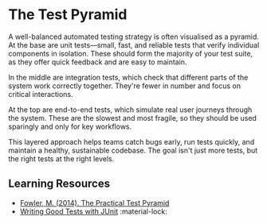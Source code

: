 # The Test Pyramid

A well-balanced automated testing strategy is often visualised as a pyramid.
At the base are unit tests—small, fast, and reliable tests that verify individual components in isolation.
These should form the majority of your test suite, as they offer quick feedback and are easy to maintain.

In the middle are integration tests, which check that different parts of the system work correctly together.
They're fewer in number and focus on critical interactions.

At the top are end-to-end tests, which simulate real user journeys through the system.
These are the slowest and most fragile, so they should be used sparingly and only for key workflows.

This layered approach helps teams catch bugs early, run tests quickly, and maintain a healthy, sustainable codebase.
The goal isn't just more tests, but the right tests at the right levels.

## Learning Resources

* [Fowler, M. (2014). The Practical Test Pyramid](https://martinfowler.com/articles/practical-test-pyramid.html)
* [Writing Good Tests with JUnit](https://wd3.myworkday.com/zuehlke/learning/course/63dc6ad4fa471000a4cd260b776e0000?type=9882927d138b100019b6a2df1a46018b) :material-lock: 
